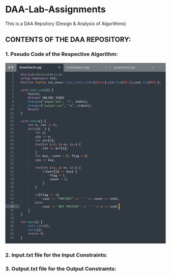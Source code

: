 # DAA-Lab-Assignments
This is a DAA Repsitory (Design & Analysis of Algorithms)

## CONTENTS OF THE DAA REPOSITORY:
### 1. Pseudo Code of the Respective Algorithm:
![name-of-you-image](https://github.com/LokeshRajwar/DAA-Lab-Assignments/blob/289e26309514b814daf567454213f0685a63bdc5/Images/Screenshot%20(29).png)
### 2. Input.txt file for the Input Constraints:

### 3. Output.txt file for the Output Constraints:
